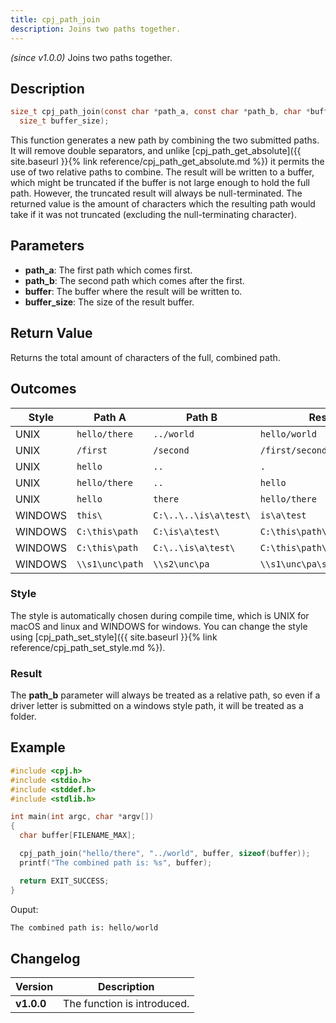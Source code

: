 ```yaml
---
title: cpj_path_join
description: Joins two paths together.
---
```


_(since v1.0.0)_
Joins two paths together.

## Description

```c
size_t cpj_path_join(const char *path_a, const char *path_b, char *buffer,
  size_t buffer_size);
```

This function generates a new path by combining the two submitted paths. It will remove double separators, and unlike [cpj_path_get_absolute]({{ site.baseurl }}{% link reference/cpj_path_get_absolute.md %}) it permits the use of two relative paths to combine. The result will be written to a buffer, which might be truncated if the buffer is not large enough to hold the full path. However, the truncated result will always be null-terminated. The returned value is the amount of characters which the resulting path would take if it was not truncated (excluding the null-terminating character).

## Parameters

* **path_a**: The first path which comes first.
* **path_b**: The second path which comes after the first.
* **buffer**: The buffer where the result will be written to.
* **buffer_size**: The size of the result buffer.

## Return Value

Returns the total amount of characters of the full, combined path.

## Outcomes

| Style   | Path A                | Path B                  | Result                                 |
|---------|-----------------------|-------------------------|----------------------------------------|
| UNIX    | ``hello/there``       | ``../world``            | ``hello/world``                        |
| UNIX    | ``/first``            | ``/second``             | ``/first/second``                      |
| UNIX    | ``hello``             | ``..``                  | ``.``                                  |
| UNIX    | ``hello/there``       | ``..``                  | ``hello``                              |
| UNIX    | ``hello``             | ``there``               | ``hello/there``                        |
| WINDOWS | ``this\``             | ``C:\..\..\is\a\test\`` | ``is\a\test``                          |
| WINDOWS | ``C:\this\path``      | ``C:\is\a\test\``       | ``C:\this\path\C:\is\a\test``          |
| WINDOWS | ``C:\this\path``      | ``C:\..\is\a\test\``    | ``C:\this\path\is\a\test``             |
| WINDOWS | ``\\s1\unc\path``     | ``\\s2\unc\pa``         | ``\\s1\unc\pa\s2\unc\path``            |

### Style

The style is automatically chosen during compile time, which is
UNIX for macOS and linux and WINDOWS for windows. You can change the style
using [cpj_path_set_style]({{ site.baseurl }}{% link reference/cpj_path_set_style.md %}).

### Result

The **path_b** parameter will always be treated as a relative path, so even if
a driver letter is submitted on a windows style path, it will be treated as a
folder.

## Example

```c
#include <cpj.h>
#include <stdio.h>
#include <stddef.h>
#include <stdlib.h>

int main(int argc, char *argv[])
{
  char buffer[FILENAME_MAX];

  cpj_path_join("hello/there", "../world", buffer, sizeof(buffer));
  printf("The combined path is: %s", buffer);

  return EXIT_SUCCESS;
}
```

Ouput:

```txt
The combined path is: hello/world
```

## Changelog

| Version    | Description                                            |
|------------|--------------------------------------------------------|
| **v1.0.0** | The function is introduced.                            |
